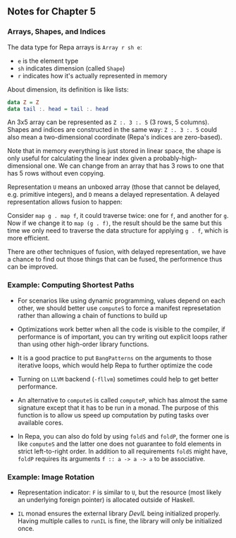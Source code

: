 ## Notes for Chapter 5

### Arrays, Shapes, and Indices

The data type for Repa arrays is `Array r sh e`:

* `e` is the element type
* `sh` indicates dimension (called `Shape`)
* `r` indicates how it's actually represented in memory

About dimension, its definition is like lists:

```haskell
data Z = Z
data tail :. head = tail :. head
```

An 3x5 array can be represented as `Z :. 3 :. 5` (3 rows, 5 columns).
Shapes and indices are constructed in the same way: `Z :. 3 :. 5` could
also mean a two-dimensional coordinate (Repa's indices are zero-based).

Note that in memory everything is just stored in linear space,
the shape is only useful for calculating the linear index given
a probably-high-dimensional one. We can change from an array that has 3 rows
to one that has 5 rows without even copying.

Representation `U` means an unboxed array (those that cannot be delayed,
e.g. primitive integers), and `D` means a delayed representation.
A delayed representation allows fusion to happen:

Consider `map g . map f`, it could traverse twice: one for `f`, and another for `g`.
Now if we change it to `map (g . f)`, the result should be the same but
this time we only need to traverse the data structure for applying `g . f`,
which is more efficient.

There are other techniques of fusion, with delayed representation,
we have a chance to find out those things that can be fused, the performence thus
can be improved.

### Example: Computing Shortest Paths

* For scenarios like using dynamic programming, values depend on each other,
we should better use `computeS` to force a manifest represetation rather
than allowing a chain of functions to build up

* Optimizations work better when all the code is visible to the compiler, if
performance is of important, you can try writing out explicit loops rather than
using other high-order library functions.

* It is a good practice to put `BangPatterns` on the arguments to those iterative
loops, which would help Repa to further optimize the code

* Turning on `LLVM` backend (`-fllvm`) sometimes could help to get better performance.

* An alternative to `computeS` is called `computeP`, which has almost the same
signature except that it has to be run in a monad. The purpose of this function
is to allow us speed up computation by puting tasks over available cores.

* In Repa, you can also do fold by using `foldS` and `foldP`, the former one is like `computeS`
and the latter one does not guarantee to fold elements in strict left-to-right order.
In addition to all requirements `foldS` might have, `foldP` requires its arguments `f :: a -> a -> a`
to be associative.

### Example: Image Rotation

* Representation indicator: `F` is similar to `U`, but the resource (most likely an underlying
foreign pointer) is allocated outside of Haskell.

* `IL` monad ensures the external library *DevIL* being initialized properly. Having multiple calles to `runIL` is fine, the library will only be initialized once.
